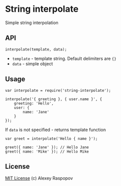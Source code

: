 # String interpolate

Simple string interpolation

## API

	interpolate(template, data);
	
 * `template` - template string. Default delimiters are `{}`
 * `data` - simple object

## Usage

	var interpolate = require('string-interpolate');
	
	interpolate('{ greeting }, { user.name }', {
		greeting: 'Hello',
		user: {
			name: 'Jane'
		}
	});
	
If `data` is not specified - returns template function

	var greet = interpolate('Hello { name }');
	
	greet({ name: 'Jane' }); // Hello Jane
	greet({ name: 'Mike' }); // Hello Mike
	
## License

[MIT License](http://en.wikipedia.org/wiki/MIT_License) (c) Alexey Raspopov

